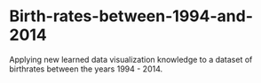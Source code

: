 # Birth-rates-between-1994-and-2014
Applying new learned data visualization knowledge to a dataset of birthrates between the years 1994 - 2014. 
